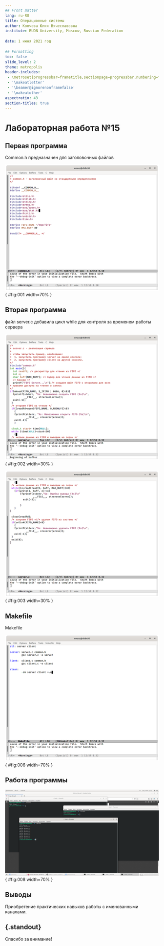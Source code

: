 ```yaml
---
## Front matter
lang: ru-RU
title: Операционные системы 
author: Колчева Юлия Вячеславовна
institute: RUDN University, Moscow, Russian Federation

date: 1 июня 2021 год

## Formatting
toc: false
slide_level: 2
theme: metropolis
header-includes: 
 - \metroset{progressbar=frametitle,sectionpage=progressbar,numbering=fraction}
 - '\makeatletter'
 - '\beamer@ignorenonframefalse'
 - '\makeatother'
aspectratio: 43
section-titles: true
---
```


# Лабораторная работа №15

## Первая программа

Common.h предназначен для заголовочных файлов

![Common.h](image/1.png){ #fig:001 width=70% }


## Вторая программа

файл server.c добавила цикл while для контроля за временем работы сервера

![server.c1](image/2.png){ #fig:002 width=30% } 

![server.c2](image/3.png){ #fig:003 width=30% } 



## Makefile

Makefile

![Makefile](image/6.png){ #fig:006 width=70% }

## Работа программы

![Проверка](image/8.png){ #fig:008 width=70% }


## Выводы

Приобретение практических навыков работы с именованными каналами.


## {.standout}

Спасибо за внимание!
